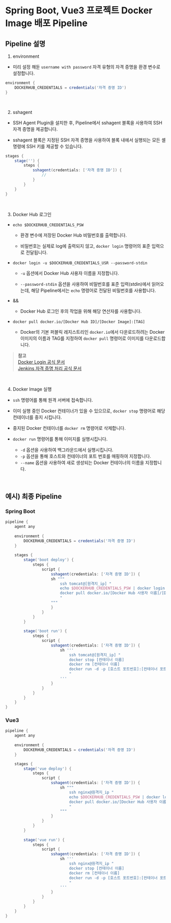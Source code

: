 # Spring Boot, Vue3 프로젝트 Docker Image 배포 Pipeline

## Pipeline 설명

1. environment

- 미리 설정 해둔 `username with password` 자격 유형의 자격 증명을 환경 변수로 설정합니다.

```groovy
environment {
    DOCKERHUB_CREDENTIALS = credentials('자격 증명 ID')
}
```

<br/>

2. sshagent

- SSH Agent Plugin을 설치한 후, Pipeline에서 sshagent 블록을 사용하여 SSH 자격 증명을 제공합니다.

- sshagent 블록은 지정된 SSH 자격 증명을 사용하여 블록 내에서 실행되는 모든 셸 명령에 SSH 키를 제공할 수 있습니다.

```groovy
stages {
    stage('') {
        steps {
            sshagent(credentials: ['자격 증명 ID']) {
                //
            }
        }
    }
}
```

<br/>

3. Docker Hub 로그인

- `echo $DOCKERHUB_CREDENTIALS_PSW`

    - 환경 변수에 저장된 Docker Hub 비밀번호를 출력합니다.

    - 비밀번호는 실제로 log에 출력되지 않고, `docker login` 명령어의 표준 입력으로 전달됩니다.

- `docker login -u $DOCKERHUB_CREDENTIALS_USR --password-stdin`

    - `-u` 옵션에서 Docker Hub 사용자 이름을 지정합니다.

    - `--password-stdin` 옵션을 사용하여 비밀번호를 표준 입력(stdin)에서 읽어오는데, 해당 Pipeline에서는 `echo` 명령어로 전달된 비밀번호를 사용합니다.

- &&
    
    - Docker Hub 로그인 후의 작업을 위해 해당 연산자를 사용합니다.

- `docker pull docker.io/[Docker Hub ID]/[Docker Image]:[TAG]`

    - Docker의 기본 퍼블릭 레지스트리인 `docker.io`에서 다운로드하려는 Docker 이미지의 이름과 TAG를 지정하여 `docker pull` 명령어로 이미지를 다운로드합니다.

>**참고** <br/>
>[Docker Login 공식 문서](https://docs.docker.com/reference/cli/docker/login/#credential-helpers) <br/>
>[Jenkins 자격 증명 처리 공식 문서](https://www.jenkins.io/doc/book/pipeline/jenkinsfile/#usernames-and-passwords)

<br/>

4. Docker Image 실행

- `ssh` 명령어를 통해 원격 서버에 접속합니다.

- 이미 실행 중인 Docker 컨테이너가 있을 수 있으므로, `docker stop` 명령어로 해당 컨테이너를 중지 시킵니다.

- 중지된 Docker 컨테이너를 `docker rm` 명령어로 삭제합니다.

- `docker run` 명령어를 통해 이미지를 실행시킵니다.
    - `-d` 옵션을 사용하여 백그라운드에서 실행시킵니다. 
    - `-p` 옵션을 통해 호스트와 컨테이너의 포트 번호를 매핑하여 지정합니다.
    - `--name` 옵션을 사용하여 새로 생성되는 Docker 컨테이너의 이름을 지정합니다.

<br/>

## 예시) 최종 Pipeline

### Spring Boot

```groovy
pipeline {
    agent any
    
    environment {
        DOCKERHUB_CREDENTIALS = credentials('자격 증명 ID')
    }
    
    stages {
        stage('boot deploy') {
            steps {
                script {
                    sshagent(credentials: ['자격 증명 ID']) {
                    sh """
                        ssh tomcat@[원격지_ip] "
                        echo $DOCKERHUB_CREDENTIALS_PSW | docker login -u $DOCKERHUB_CREDENTIALS_USR --password-stdin && 
                        docker pull docker.io/[Docker Hub 사용자 이름]/[Docker Image]:[TAG]
                        "
                    """
                    }
                }
            }
        }
        
        stage('boot run') {
            steps {
                script {
                    sshagent(credentials: ['자격 증명 ID']) {
                        sh '''
                            ssh tomcat@[원격지_ip] "
                            docker stop [컨테이너 이름]
                            docker rm [컨테이너 이름]
                            docker run -d -p [호스트 포트번호]:[컨테이너 포트번호] --name [컨테이너 이름] [Docker Hub 사용자 이름]/[Docker Image]:[TAG]
                            "
                        '''
                    }
                }
            }
        }
    }
}
```

### Vue3

```groovy
pipeline {
    agent any
    
    environment {
        DOCKERHUB_CREDENTIALS = credentials('자격 증명 ID')
    }

    stages {
        stage('vue deploy') {
            steps {
                script {
                    sshagent(credentials: ['자격 증명 ID']) {
                        sh """
                            ssh nginx@원격지_ip "
                            echo $DOCKERHUB_CREDENTIALS_PSW | docker login -u $DOCKERHUB_CREDENTIALS_USR --password-stdin &&
                            docker pull docker.io/[Docker Hub 사용자 이름]/[Docker Image]:[TAG]
                            "
                        """
                    }
                }
            }
        }
        
        stage('vue run') {
            steps {
                script {
                    sshagent(credentials: ['자격 증명 ID']) {
                        sh '''
                            ssh nginx@원격지_ip "
                            docker stop [컨테이너 이름]
                            docker rm [컨테이너 이름]
                            docker run -d -p [호스트 포트번호]:[컨테이너 포트번호] --name [컨테이너 이름] [Docker Hub 사용자 이름]/[Docker Image]:[TAG]
                            "
                        '''
                    }
                }
            }
        }
    }
}
```
